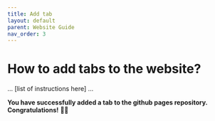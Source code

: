 ```yaml
---
title: Add tab
layout: default
parent: Website Guide
nav_order: 3
---
```


# How to add tabs to the website? 

... [list of instructions here] ... 

**You have successfully added a tab to the github pages repository. Congratulations!** 🎉🎉




